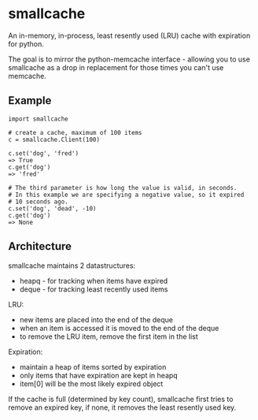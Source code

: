 smallcache
==========

An in-memory, in-process, least resently used (LRU) cache with expiration
for python.

The goal is to mirror the python-memcache interface - allowing you to use
smallcache as a drop in replacement for those times you can't use memcache.

Example
-------

    import smallcache

    # create a cache, maximum of 100 items
    c = smallcache.Client(100)

    c.set('dog', 'fred')
    => True
    c.get('dog')
    => 'fred'

    # The third parameter is how long the value is valid, in seconds.
    # In this example we are specifying a negative value, so it expired
    # 10 seconds ago.
    c.set('dog', 'dead', -10)
    c.get('dog')
    => None

Architecture
------------

smallcache maintains 2 datastructures:

 * heapq - for tracking when items have expired
 * deque - for tracking least recently used items

LRU:

 * new items are placed into the end of the deque
 * when an item is accessed it is moved to the end of the deque
 * to remove the LRU item, remove the first item in the list

Expiration:

 * maintain a heap of items sorted by expiration
 * only items that have expiration are kept in heapq
 * item[0] will be the most likely expired object

If the cache is full (determined by key count), smallcache first tries to 
remove an expired key, if none, it removes the least resently used key.
